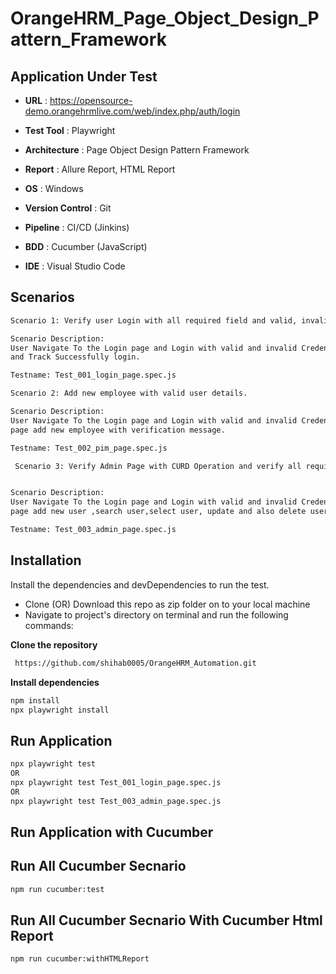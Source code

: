 # OrangeHRM_Page_Object_Design_Pattern_Framework

## Application Under Test

- **URL** :  https://opensource-demo.orangehrmlive.com/web/index.php/auth/login
  
- **Test Tool** :  Playwright
  
- **Architecture** :  Page Object Design Pattern Framework
  
- **Report** :  Allure Report, HTML Report

- **OS**  :  Windows
  
- **Version Control**  :  Git
  
- **Pipeline**  :  CI/CD (Jinkins)
  
- **BDD**  :  Cucumber (JavaScript)

- **IDE** :  Visual Studio Code
  

## Scenarios
```bash
Scenario 1: Verify user Login with all required field and valid, invalid credentials and messages.

Scenario Description: 
User Navigate To the Login page and Login with valid and invalid Credentials and verify all error message
and Track Successfully login. 

Testname: Test_001_login_page.spec.js
```
```bash
Scenario 2: Add new employee with valid user details.

Scenario Description: 
User Navigate To the Login page and Login with valid and invalid Credentials.Valid user Navigate to the Pim
page add new employee with verification message.

Testname: Test_002_pim_page.spec.js
```

```bash
 Scenario 3: Verify Admin Page with CURD Operation and verify all required field and valid, invalid credentials and messages. 


Scenario Description: 
User Navigate To the Login page and Login with valid and invalid Credentials.Valid user Navigate to the Admin
page add new user ,search user,select user, update and also delete user with varification message.

Testname: Test_003_admin_page.spec.js
```

## Installation
Install the dependencies and devDependencies to run the test.
- Clone (OR) Download this repo as zip folder on to your local machine
- Navigate to project's directory on terminal and run the following commands:
  
**Clone the repository**
```bash
 https://github.com/shihab0005/OrangeHRM_Automation.git
```

**Install dependencies**
```bash
npm install
npx playwright install
```
## Run Application
```bash
npx playwright test
OR
npx playwright test Test_001_login_page.spec.js
OR
npx playwright test Test_003_admin_page.spec.js
```
## Run Application with Cucumber

## Run All Cucumber Secnario
```bash
npm run cucumber:test
```
## Run All Cucumber Secnario With Cucumber Html Report
```bash
npm run cucumber:withHTMLReport
```
